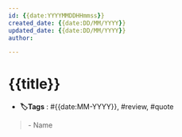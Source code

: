 ```yaml
---
id: {{date:YYYYMMDDHHmmss}}
created_date: {{date:DD/MM/YYYY}}
updated_date: {{date:DD/MM/YYYY}}
author: 

---
```


# {{title}}
- **🏷️Tags** :  #{{date:MM-YYYY}}, #review, #quote
> 
> 
> <div class="signature"> - Name </div>